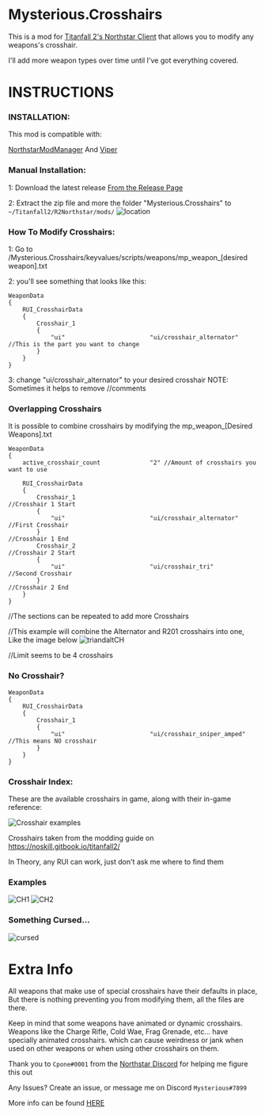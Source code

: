 # Mysterious.Crosshairs

This is a mod for [Titanfall 2's Northstar Client](https://northstar.tf) that allows you to modify any weapons's crosshair.

I'll add more weapon types over time until I've got everything covered.

# INSTRUCTIONS

### INSTALLATION:

This mod is compatible with:

[NorthstarModManager](https://github.com/BigSpice/NorthStar-Mod-Manager-Ext-1)
And
[Viper](https://github.com/0neGal/viper)

### Manual Installation:

1: Download the latest release [From the Release Page](https://github.com/MysteriousRSA/Custom.Crosshairs/releases)

2: Extract the zip file and more the folder "Mysterious.Crosshairs" to 
    `~/Titanfall2/R2Northstar/mods/`
![location](https://user-images.githubusercontent.com/45333346/149657078-86db15a0-0ecc-4d53-9265-23d80a072cea.jpg)


### How To Modify Crosshairs:

1: Go to /Mysterious.Crosshairs/keyvalues/scripts/weapons/mp_weapon_[desired weapon].txt

2: you'll see something that looks like this:

    WeaponData
    {   
        RUI_CrosshairData
        {
            Crosshair_1 
            {
                "ui"                        "ui/crosshair_alternator" //This is the part you want to change
            }
        }
    }

3: change "ui/crosshair_alternator" to your desired crosshair
    NOTE: Sometimes it helps to remove //comments



### Overlapping Crosshairs

It is possible to combine crosshairs by modifying the mp_weapon_[Desired Weapons].txt 

    WeaponData
    {
        active_crosshair_count              "2" //Amount of crosshairs you want to use

        RUI_CrosshairData
        {
            Crosshair_1                                                                     //Crosshair 1 Start
            {
                "ui"                        "ui/crosshair_alternator"   //First Crosshair
            }                                                                               //Crosshair 1 End
            Crosshair_2                                                                     //Crosshair 2 Start
            {
                "ui"                        "ui/crosshair_tri"          //Second Crosshair
            }                                                                               //Crosshair 2 End
        }
    }


//The sections can be repeated to add more Crosshairs

//This example will combine the Alternator and R201 crosshairs into one, Like the image below
![triandaltCH](https://user-images.githubusercontent.com/45333346/149623038-64937ab7-bb0f-450c-ba92-97c625e715bf.png)

//Limit seems to be 4 crosshairs



### No Crosshair?

    WeaponData
    {   
        RUI_CrosshairData
        {
            Crosshair_1 
            {
                "ui"                        "ui/crosshair_sniper_amped" //This means NO crosshair
            }
        }
    }

### Crosshair Index:

These are the available crosshairs in game, along with their in-game reference:

![Crosshair examples][crosshairs]

Crosshairs taken from the modding guide on https://noskill.gitbook.io/titanfall2/

In Theory, any RUI can work, just don't ask me where to find them



### Examples

![CH1](https://user-images.githubusercontent.com/45333346/149503054-45eb1fa5-5e89-4bf1-bf58-b58c1bfab94b.png)
![CH2](https://user-images.githubusercontent.com/45333346/149503085-154c05b8-4a76-4d03-80aa-fe67fba1bcb1.png)

### Something Cursed...

![cursed](https://user-images.githubusercontent.com/45333346/149503158-453c8879-df8d-45ca-845e-b5ef691c5566.png)

# Extra Info

All weapons that make use of special crosshairs have their defaults in place, But there is nothing preventing you from modifying them, all the files are there.

Keep in mind that some weapons have animated or dynamic crosshairs.
Weapons like the Charge Rifle, Cold Wae, Frag Grenade, etc... have specially animated crosshairs. which can cause weirdness or jank when used on other weapons or when using other crosshairs on them.

Thank you to `Cpone#0001` from the [Northstar Discord](https://northstar.tf/discord) for helping me figure this out

Any Issues? Create an issue, or message me on Discord `Mysterious#7899`


[//]: # ([crosshairs]: https://github.com/MysteriousRSA/Custom.Crosshairs/raw/main/assets/crosshairs.png "Crosshair examples")
[crosshairs]: https://github.com/Riccorbypro/Custom.Crosshairs/raw/main/assets/crosshairs.png "Crosshair examples"

More info can be found [HERE](https://youtu.be/dQw4w9WgXcQ)
